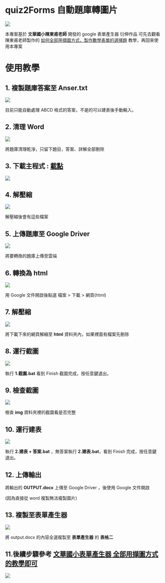 # quiz2Forms 自動題庫轉圖片

![](Images/img1.gif)

本專案基於 **文華國小陳東甫老師** 開發的 google 表單產生器 衍伸作品
可先去觀看陳東甫老師製作的 [如何全部用擷圖方式，製作數學表單的選擇題](https://resourceliteracy.weebly.com/csv35722google3492021934299862998322120214872115220837222942925524433292552115133021.html) 教學，再回來使用本專案

# 使用教學

## 1. 複製題庫答案至 Anser.txt

![](Images/img2.gif)

目前只能自動處理 ABCD 格式的答案，不是的可以建表後手動輸入。

## 2. 清理 Word

![](Images/img3.gif)

將題庫清理乾淨，只留下題目，答案、詳解全部刪除

## 3. 下載主程式 : [載點](https://github.com/Crazycurly/quiz2Forms/releases)

![](Images/img4.png)

## 4. 解壓縮

![](Images/img5.png)

解壓縮後會有這些檔案

## 5. 上傳題庫至 Google Driver

![](Images/img6.png)

將要轉換的題庫上傳至雲端

## 6. 轉換為 html

![](Images/img7.png)

用 Google 文件開啟後點選 檔案 > 下載 > 網頁(html)

## 7. 解壓縮

![](Images/img8.png)

將下載下來的網頁解縮至 **html** 資料夾內，如果裡面有檔案先刪除

## 8. 運行截圖

![](Images/img9.png)

執行 **1.截圖.bat** 看到 Finish 截圖完成，按任意鍵退出。

## 9. 檢查截圖

![](Images/img10.png)

檢查 **img** 資料夾裡的截圖看是否完整

## 10. 運行建表

![](Images/img11.png)

執行 **2.建表 + 答案.bat** ，無答案執行 **2.建表.bat**，看到 Finish 完成，按任意鍵退出。

## 12. 上傳輸出
將輸出的 **OUTPUT.docx** 上傳至 Google Driver ，後使用 Google 文件開啟

(因為直接從 word 複製無法複製圖片)

## 13. 複製至表單產生器

![](Images/img12.gif)

將 output.docx 的內容全選複製至 **表單產生器** 的 **表格二**

## 11.後續步驟參考 [文華國小表單產生器 全部用擷圖方式的教學即可](https://resourceliteracy.weebly.com/csv35722google3492021934299862998322120214872115220837222942925524433292552115133021.html)

![](Images/img13.png)

